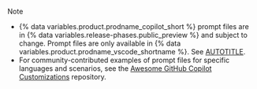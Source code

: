 > [!NOTE]
> * {% data variables.product.prodname_copilot_short %} prompt files are in {% data variables.release-phases.public_preview %} and subject to change. Prompt files are only available in {% data variables.product.prodname_vscode_shortname %}. See [AUTOTITLE](/copilot/concepts/prompting/response-customization?tool=vscode#about-prompt-files).
> * For community-contributed examples of prompt files for specific languages and scenarios, see the [Awesome GitHub Copilot Customizations](https://github.com/github/awesome-copilot/blob/main/README.prompts.md) repository.
